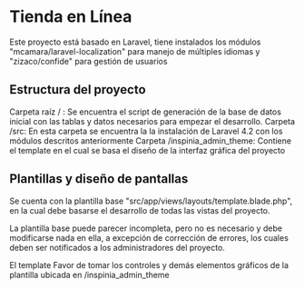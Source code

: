 Tienda en Línea
================

Este proyecto está basado en Laravel, tiene instalados los módulos "mcamara/laravel-localization" para manejo de múltiples idiomas y "zizaco/confide" para gestión de usuarios

Estructura del proyecto
-----------------------
Carpeta raíz / : Se encuentra el script de generación de la base de datos inicial con las tablas y datos necesarios para empezar el desarrollo.
Carpeta /src: En esta carpeta se encuentra la la instalación de Laravel 4.2 con los módulos descritos anteriormente
Carpeta /inspinia_admin_theme: Contiene el template en el cual se basa el diseño de la interfaz gráfica del proyecto

Plantillas y diseño de pantallas
---------------------------------
Se cuenta con la plantilla base "src/app/views/layouts/template.blade.php", en la cual debe basarse el desarrollo de todas las vistas del proyecto.

La plantilla base puede parecer incompleta, pero no es necesario y debe modificarse nada en ella, a excepción de corrección de errores, los cuales deben ser notificados a los administradores del proyecto.

El template 
Favor de tomar los controles y demás elementos gráficos de la plantilla ubicada en /inspinia_admin_theme
